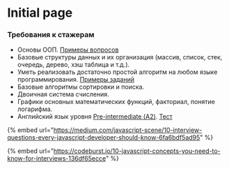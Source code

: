 # Initial page

### Требования к стажерам

* Основы ООП. [Примеры вопросов](https://habrahabr.ru/post/345658/)
* Базовые структуры данных и их организация \(массив, список, стек, очередь, дерево, хэш таблица и т.д.\).
* Уметь реализовать достаточно простой алгоритм на любом языке программирования. [Примеры заданий](http://www.codewars.com/kata/search/javascript?q=&r%5B%5D=-7&tags=Algorithms&beta=false&order_by=popularity+desc)
* Базовые алгоритмы сортировки и поиска.
* Двоичная система счисления.
* Графики основных математических функций, факториал, понятие логарифма.
* Английский язык уровня [Pre-intermediate \(А2\)](https://englex.ru/level-pre-intermediate/). [Тест](https://test.str.by/)

{% embed url="https://medium.com/javascript-scene/10-interview-questions-every-javascript-developer-should-know-6fa6bdf5ad95" %}

{% embed url="https://codeburst.io/10-javascript-concepts-you-need-to-know-for-interviews-136df65ecce" %}

